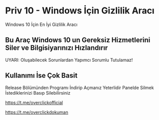 # Priv 10 - Windows İçin Gizlilik Aracı
Windows 10 İçin En İyi Gizlilik Aracı

## Bu Araç Windows 10 un Gereksiz Hizmetlerini Siler ve Bilgisiyarınızı Hızlandırır
UYARI: Oluşabilecek Sorunlardan Yapımcı Sorumlu Tutulamaz!

## Kullanımı İse Çok Basit
Release Bölümünden Programı İndirip Açmanız Yeterlidir
Panelde Silmek İstediklerinizi Basıp Silebilirsiniz

https://t.me/overclickofficial

https://t.me/overclickdokuman
